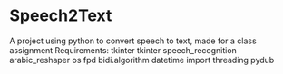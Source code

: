 # Speech2Text
A project using python to convert speech to text, made for a class assignment
Requirements:
tkinter
tkinter
speech_recognition
arabic_reshaper
os
fpd
bidi.algorithm
datetime
import threading
pydub
